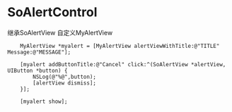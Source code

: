# SoAlertControl

继承SoAlertView 自定义MyAlertView

```
    MyAlertView *myalert = [MyAlertView alertViewWithTitle:@"TITLE" Message:@"MESSAGE"];
    
    [myalert addButtonTitle:@"Cancel" click:^(SoAlertView *alertView, UIButton *button) {
        NSLog(@"%@",button);
        [alertView dismiss];
    }];
    
    [myalert show];
    
```

